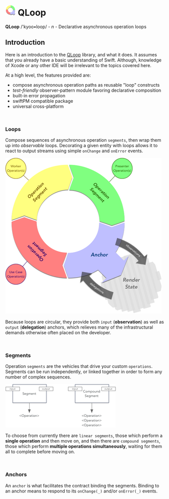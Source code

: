 # ![qloop](icon.png) QLoop

**QLoop** /'kyoo•loop/ - *n* - Declarative asynchronous operation loops

## Introduction

Here is an introduction to the [QLoop](https://github.com/quickthyme/qloop) library, and
what it does. It assumes that you already have a basic understanding of Swift. Although,
knowledge of Xcode or any other IDE will be irrelevant to the topics covered here.

At a high level, the features provided are:

  - compose asynchronous operation paths as reusable "loop" constructs
  - *test-friendly* observer-pattern module favoring declarative composition
  - built-in error propagation
  - swiftPM compatible package
  - universal cross-platform


<br />

### Loops

Compose sequences of asynchronous operation `segments`, then wrap them
up into *observable* loops. Decorating a given entity with loops allows it
to react to output streams using simple `onChange` and `onError` events.

![loops](loops.png)

Because loops are circular, they provide both `input` (**observation**) as
well as `output` (**delegation**) anchors, which relieves many of the
infrastructural demands otherwise often placed on the developer.


<br />

### Segments

Operation `segments` are the vehicles that drive your custom `operations`.
Segments can be run independently, or linked together in order to form any
number of complex sequences.

![segments](segments.png)

To choose from currently there are `linear segments`, those which perform
a **single operation** and then move on, and then there are `compound segments`,
those which perform **multiple operations simultaneously**, waiting for them
all to complete before moving on.


<br />

### Anchors

An `anchor` is what facilitates the contract binding the segments. Binding
to an anchor means to respond to its `onChange(_)` and/or `onError(_)` events.


